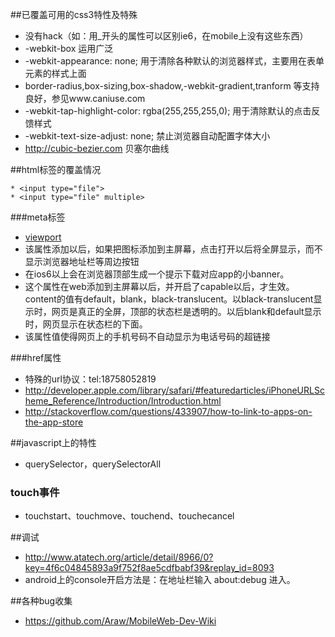 ##已覆盖可用的css3特性及特殊

* 没有hack（如：用_开头的属性可以区别ie6，在mobile上没有这些东西）
* -webkit-box 运用广泛
* -webkit-appearance: none; 用于清除各种默认的浏览器样式，主要用在表单元素的样式上面
* border-radius,box-sizing,box-shadow,-webkit-gradient,tranform 等支持良好，参见www.caniuse.com
* -webkit-tap-highlight-color: rgba(255,255,255,0); 用于清除默认的点击反馈样式
* -webkit-text-size-adjust: none; 禁止浏览器自动配置字体大小
* http://cubic-bezier.com 贝塞尔曲线

##html标签的覆盖情况

	* <input type="file">
	* <input type="file" multiple>

###meta标签
* [viewport](http://dev.w3.org/csswg/css-device-adapt/)
* <meta content="yes" name="apple-mobile-web-app-capable" /> 该属性添加以后，如果把图标添加到主屏幕，点击打开以后将全屏显示，而不显示浏览器地址栏等周边按钮
* <meta name="apple-itunes-app" content="app-id=451400917" /> 在ios6以上会在浏览器顶部生成一个提示下载对应app的小banner。
* <meta content="black-translucent" name="apple-mobile-web-app-status-bar-style" /> 这个属性在web添加到主屏幕以后，并开启了capable以后，才生效。content的值有default，blank，black-translucent。以black-translucent显示时，网页是真正的全屏，顶部的状态栏是透明的。以后blank和default显示时，网页显示在状态栏的下面。
* <meta content="telephone=no" name="format-detection" /> 该属性值使得网页上的手机号码不自动显示为电话号码的超链接

###href属性

* 特殊的url协议：tel:18758052819
* http://developer.apple.com/library/safari/#featuredarticles/iPhoneURLScheme_Reference/Introduction/Introduction.html 
* http://stackoverflow.com/questions/433907/how-to-link-to-apps-on-the-app-store

##javascript上的特性

* querySelector，querySelectorAll

### touch事件
* touchstart、touchmove、touchend、touchecancel

##调试
* http://www.atatech.org/article/detail/8966/0?key=4f6c04845893a9f752f8ae5cdfbabf39&replay_id=8093
* android上的console开启方法是：在地址栏输入 about:debug 进入。	
 
##各种bug收集
* https://github.com/Araw/MobileWeb-Dev-Wiki
